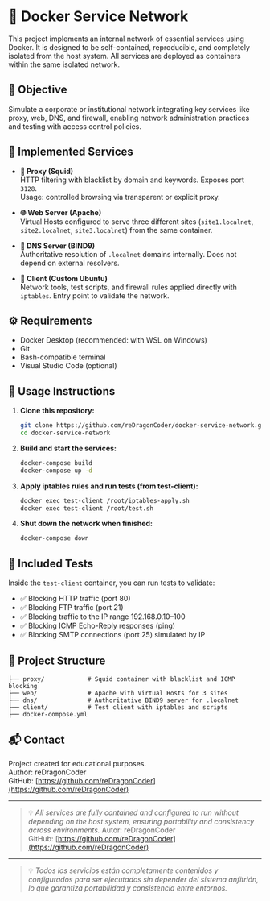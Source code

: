 # 🐳 Docker Service Network

This project implements an internal network of essential services using Docker. It is designed to be self-contained, reproducible, and completely isolated from the host system. All services are deployed as containers within the same isolated network.

## 📌 Objective

Simulate a corporate or institutional network integrating key services like proxy, web, DNS, and firewall, enabling network administration practices and testing with access control policies.

## 🧱 Implemented Services

- **🔐 Proxy (Squid)**  
  HTTP filtering with blacklist by domain and keywords. Exposes port `3128`.  
  Usage: controlled browsing via transparent or explicit proxy.

- **🌐 Web Server (Apache)**  
  Virtual Hosts configured to serve three different sites (`site1.localnet`, `site2.localnet`, `site3.localnet`) from the same container.

- **🧭 DNS Server (BIND9)**  
  Authoritative resolution of `.localnet` domains internally. Does not depend on external resolvers.

- **🧪 Client (Custom Ubuntu)**  
  Network tools, test scripts, and firewall rules applied directly with `iptables`. Entry point to validate the network.

## ⚙️ Requirements

- Docker Desktop (recommended: with WSL on Windows)
- Git
- Bash-compatible terminal
- Visual Studio Code (optional)

## 🚀 Usage Instructions

1. **Clone this repository:**

   ```bash
   git clone https://github.com/reDragonCoder/docker-service-network.git
   cd docker-service-network
   ```

2. **Build and start the services:**

   ```bash
   docker-compose build
   docker-compose up -d
   ```

3. **Apply iptables rules and run tests (from test-client):**

   ```bash
   docker exec test-client /root/iptables-apply.sh
   docker exec test-client /root/test.sh
   ```

4. **Shut down the network when finished:**

   ```bash
   docker-compose down
   ```

## 🧪 Included Tests

Inside the `test-client` container, you can run tests to validate:

- ✅ Blocking HTTP traffic (port 80)
- ✅ Blocking FTP traffic (port 21)
- ✅ Blocking traffic to the IP range 192.168.0.10–100
- ✅ Blocking ICMP Echo-Reply responses (ping)
- ✅ Blocking SMTP connections (port 25) simulated by IP

## 📁 Project Structure

```
├── proxy/            # Squid container with blacklist and ICMP blocking
├── web/              # Apache with Virtual Hosts for 3 sites
├── dns/              # Authoritative BIND9 server for .localnet
├── client/           # Test client with iptables and scripts
├── docker-compose.yml
```

## 📬 Contact

Project created for educational purposes.  
Author: reDragonCoder  
GitHub: [https://github.com/reDragonCoder](https://github.com/reDragonCoder)

---

> 💡 *All services are fully contained and configured to run without depending on the host system, ensuring portability and consistency across environments.*
Autor: reDragonCoder  
GitHub: [https://github.com/reDragonCoder](https://github.com/reDragonCoder)

---

> 💡 *Todos los servicios están completamente contenidos y configurados para ser ejecutados sin depender del sistema anfitrión, lo que garantiza portabilidad y consistencia entre entornos.*
